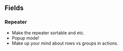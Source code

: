 ## Fields

### Repeater
- Make the repeater sortable and etc.
- Popup mode!
- Make up your mind about rows vs groups in actions.
